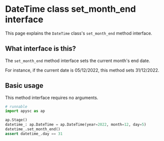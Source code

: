 # DateTime class set_month_end interface

This page explains the `DateTime` class's `set_month_end` method interface.

## What interface is this?

The `set_month_end` method interface sets the current month's end date.

For instance, if the current date is 05/12/2022, this method sets 31/12/2022.

## Basic usage

This method interface requires no arguments.

```py
# runnable
import apysc as ap

ap.Stage()
datetime_: ap.DateTime = ap.DateTime(year=2022, month=12, day=5)
datetime_.set_month_end()
assert datetime_.day == 31
```